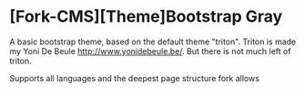 # [Fork-CMS][Theme]Bootstrap Gray

A basic bootstrap theme, based on the default theme "triton". Triton is made my Yoni De Beule http://www.yonidebeule.be/. But there is not much left of triton.

Supports all languages and the deepest page structure fork allows


